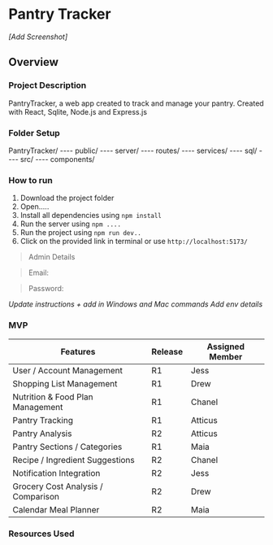 # Pantry Tracker

*[Add Screenshot]*

## Overview

### Project Description 

PantryTracker, a web app created to track and manage your pantry. Created with React, Sqlite, Node.js and Express.js

### Folder Setup

PantryTracker/
    ---- public/ 
    ---- server/
        ---- routes/
        ---- services/
        ---- sql/
    ---- src/
        ---- components/

### How to run

1. Download the project folder
2. Open.....
3. Install all dependencies using `npm install`
4. Run the server using `npm ....`
5. Run the project using `npm run dev..`
6. Click on the provided link in terminal or use `http://localhost:5173/`


> Admin Details

> Email: 

> Password: 

*Update instructions + add in Windows and Mac commands*
*Add env details*


### MVP


| Features                              | Release        | Assigned Member |
|---------------------------------------|----------------|-----------------|
| User / Account Management             | R1             | Jess            |
| Shopping List Management              | R1             | Drew            |
| Nutrition & Food Plan Management      | R1             | Chanel          |
| Pantry Tracking	                    | R1             | Atticus         |
| Pantry Analysis                       | R2             | Atticus         |
| Pantry Sections / Categories          | R1             | Maia            |
| Recipe / Ingredient Suggestions       | R2             | Chanel          |
| Notification Integration              | R2             | Jess            |
| Grocery Cost Analysis / Comparison    | R2             | Drew            |
| Calendar Meal Planner                 | R2             | Maia            |


### Resources Used
